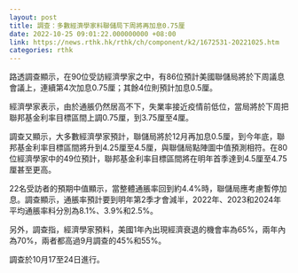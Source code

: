```yaml
---
layout: post
title: 調查：多數經濟學家料聯儲局下周將再加息0.75厘
date: 2022-10-25 09:01:22.000000000 +08:00
link: https://news.rthk.hk/rthk/ch/component/k2/1672531-20221025.htm
categories: rthk
---
```


路透調查顯示，在90位受訪經濟學家之中，有86位預計美國聯儲局將於下周議息會議上，連續第4次加息0.75厘；其餘4位則預計加息0.5厘。

經濟學家表示，由於通脹仍然居高不下，失業率接近疫情前低位，當局將於下周把聯邦基金利率目標區間上調0.75厘，到3.75厘至4厘。

調查又顯示，大多數經濟學家預計，聯儲局將於12月再加息0.5厘，到今年底，聯邦基金利率目標區間將升到4.25厘至4.5厘，與聯儲局點陣圖中值預測相符。在80位經濟學家中的49位預計，聯邦基金利率目標區間將在明年首季達到4.5厘至4.75厘甚至更高。

22名受訪者的預期中值顯示，當整體通脹率回到約4.4%時，聯儲局應考慮暫停加息。調查顯示，通脹率預計要到明年第2季才會減半，2022年、2023和2024年平均通脹率料分別為8.1%、3.9%和2.5%。

另外，調查指，經濟學家預料，美國1年內出現經濟衰退的機會率為65%，兩年內為70%，兩者都高過9月調查的45%和55%。

調查於10月17至24日進行。
